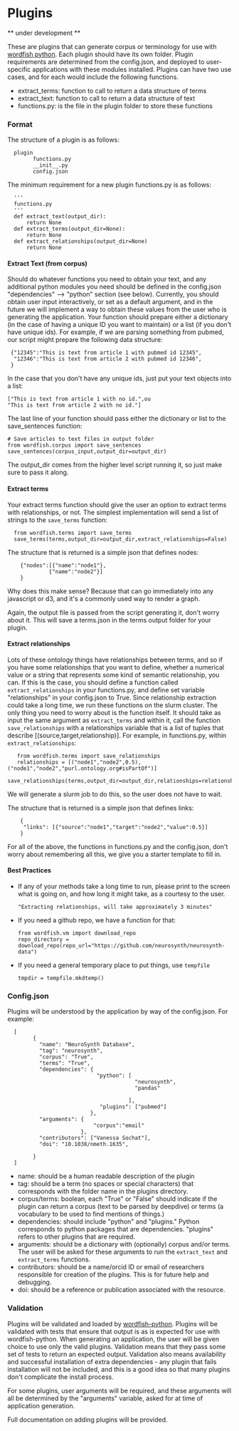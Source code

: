 # Plugins

** under development **

These are plugins that can generate corpus or terminology for use with [wordfish python](http://www.github.com/vsoch/wordfish-python). Each plugin should have its own folder. Plugin requirements are determined from the config.json, and deployed to user-specific applications with these modules installed. Plugins can have two use cases, and for each would include the following functions.

 - extract_terms: function to call to return a data structure of terms
 - extract_text: function to call to return a data structure of text
 - functions.py: is the file in the plugin folder to store these functions


### Format
The structure of a plugin is as follows:

      plugin
            functions.py
            __init__.py
            config.json


The minimum requirement for a new plugin functions.py is as follows:

      '''
      functions.py
      '''
      def extract_text(output_dir):
          return None
      def extract_terms(output_dir=None):
          return None
      def extract_relationships(output_dir=None)
          return None

#### Extract Text (from corpus)
Should do whatever functions you need to obtain your text, and any additional python modules you need should be defined in the config.json "dependencies" --> "python" section (see below). Currently, you should obtain user input interactively, or set as a default argument, and in the future we will implement a way to obtain these values from the user who is generating the application. Your function should prepare either a dictionary (in the case of having a unique ID you want to maintain) or a list (if you don't have unique ids). For example, if we are parsing something from pubmed, our script might prepare the following data structure:


     {"12345":"This is text from article 1 with pubmed id 12345",
      "12346":"This is text from article 2 with pubmed id 12346",
     }

In the case that you don't have any unique ids, just put your text objects into a list:

    ["This is text from article 1 with no id.",ou
    "This is text from article 2 with no id."]


The last line of your function should pass either the dictionary or list to the save_sentences function:

    
    # Save articles to text files in output folder     
    from wordfish.corpus import save_sentences
    save_sentences(corpus_input,output_dir=output_dir)

The output_dir comes from the higher level script running it, so just make sure to pass it along.

#### Extract terms
Your extract terms function should give the user an option to extract terms with relationships, or not. The simplest implementation will send a list of strings to the `save_terms` function:


      from wordfish.terms import save_terms
      save_terms(terms,output_dir=output_dir,extract_relationships=False)

The structure that is returned is a simple json that defines nodes:


        {"nodes":[{"name":"node1"},
                 {"name":"node2"}]
        }

Why does this make sense? Because that can go immediately into any javascript or d3, and it's a commonly used way to render a graph.


Again, the output file is passed from the script generating it, don't worry about it. This will save a terms.json in the terms output folder for your plugin. 

#### Extract relationships
Lots of these ontology things have relationships between terms, and so if you have some relationships that you want to define, whether a numerical value or a string that represents some kind of semantic relationship, you can. If this is the case, you should define a function called `extract_relationships` in your functions.py, and define set variable "relationships" in your config.json to True. Since relationship extraction could take a long time, we run these functions on the slurm cluster. The only thing you need to worry about is the function itself. It should take as input the same argument as `extract_terms` and within it, call the function `save_relationships` with a relationships variable that is a list of tuples that describe [(source,target,relationship)]. For example, in functions.py, within `extract_relationships`:

       from wordfish.terms import save_relationships
       relationships = [("node1","node2",0.5),("node1","node2","purl.ontology.org#isPartOf")]
       save_relationships(terms,output_dir=output_dir,relationships=relationships)

We will generate a slurm job to do this, so the user does not have to wait.


The structure that is returned is a simple json that defines links:


        {
         "links": [{"source":"node1","target":"node2","value":0.5}]
        }


For all of the above, the functions in functions.py and the config.json, don't worry about remembering all this, we give you a starter template to fill in.



#### Best Practices

- If any of your methods take a long time to run, please print to the screen what is going on, and how long it might take, as a courtesy to the user.


      "Extracting relationships, will take approximately 3 minutes"

- If you need a github repo, we have a function for that:

      from wordfish.vm import download_repo
      repo_directory = download_repo(repo_url="https://github.com/neurosynth/neurosynth-data")

- If you need a general temporary place to put things, use `tempfile`

      tmpdir = tempfile.mkdtemp()


### Config.json
Plugins will be understood by the application by way of the config.json. For example:


      [
            {
              "name": "NeuroSynth Database",
              "tag": "neurosynth",
              "corpus": "True",
              "terms": "True",
              "dependencies": {
                                "python": [ 
                                            "neurosynth",
                                            "pandas"
                                          
                                          ],
                                 "plugins": ["pubmed"]
                              },
              "arguments": {
                               "corpus":"email"
                           },
              "contributors": ["Vanessa Sochat"], 
              "doi": "10.1038/nmeth.1635",
    
            }
      ]

 - name: should be a human readable description of the plugin
 - tag: should be a term (no spaces or special characters) that corresponds with the folder name in the plugins directory. 
 - corpus/terms: boolean, each "True" or "False" should indicate if the plugin can return a corpus (text to be parsed by deepdive) or terms (a vocabulary to be used to find mentions of things.)
 - dependencies: should include "python" and "plugins." Python corresponds to python packages that are dependencies. "plugins" refers to other plugins that are required.
 - arguments: should be a dictionary with (optionally) corpus and/or terms. The user will be asked for these arguments to run the `extract_text` and `extract_terms` functions.
 - contributors: should be a name/orcid ID or email of researchers responsible for creation of the plugins. This is for future help and debugging.
 - doi: should be a reference or publication associated with the resource.


### Validation
Plugins will be validated and loaded by [wordfish-python](http://www.github.com/vsoch/deepdive-python). Plugins will be validated with tests that ensure that output is as is expected for use with wordfish-python. When generating an application, the user will be given choice to use only the valid plugins. Validation means that they pass some set of tests to return an expected output. Validation also means availability and successful installation of extra dependencies - any plugin that fails installation will not be included, and this is a good idea so that many plugins don't complicate the install process.

For some plugins, user arguments will be required, and these arguments will all be determined by the "arguments" variable, asked for at time of application generation.

Full documentation on adding plugins will be provided.

